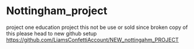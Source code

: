 # Nottingham_project
project one
education project 
this not be use or sold 
since broken copy of this please head to new github setup
https://github.com/LiamsConfettiAccount/NEW_nottingahm_PROJECT
